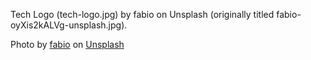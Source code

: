 Tech Logo (tech-logo.jpg) by fabio on Unsplash (originally titled fabio-oyXis2kALVg-unsplash.jpg).

Photo by <a href="https://unsplash.com/@fabioha?utm_content=creditCopyText&utm_medium=referral&utm_source=unsplash">fabio</a> on <a href="https://unsplash.com/photos/geometric-shape-digital-wallpaper-oyXis2kALVg?utm_content=creditCopyText&utm_medium=referral&utm_source=unsplash">Unsplash</a>
  